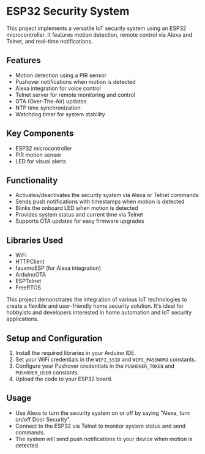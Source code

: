 # ESP32 Security System

This project implements a versatile IoT security system using an ESP32 microcontroller. It features motion detection, remote control via Alexa and Telnet, and real-time notifications.

## Features

- Motion detection using a PIR sensor
- Pushover notifications when motion is detected
- Alexa integration for voice control
- Telnet server for remote monitoring and control
- OTA (Over-The-Air) updates
- NTP time synchronization
- Watchdog timer for system stability

## Key Components

- ESP32 microcontroller
- PIR motion sensor
- LED for visual alerts

## Functionality

- Activates/deactivates the security system via Alexa or Telnet commands
- Sends push notifications with timestamps when motion is detected
- Blinks the onboard LED when motion is detected
- Provides system status and current time via Telnet
- Supports OTA updates for easy firmware upgrades

## Libraries Used

- WiFi
- HTTPClient
- fauxmoESP (for Alexa integration)
- ArduinoOTA
- ESPTelnet
- FreeRTOS

This project demonstrates the integration of various IoT technologies to create a flexible and user-friendly home security solution. It's ideal for hobbyists and developers interested in home automation and IoT security applications.

## Setup and Configuration

1. Install the required libraries in your Arduino IDE.
2. Set your WiFi credentials in the `WIFI_SSID` and `WIFI_PASSWORD` constants.
3. Configure your Pushover credentials in the `PUSHOVER_TOKEN` and `PUSHOVER_USER` constants.
4. Upload the code to your ESP32 board.

## Usage

- Use Alexa to turn the security system on or off by saying "Alexa, turn on/off Door Security".
- Connect to the ESP32 via Telnet to monitor system status and send commands.
- The system will send push notifications to your device when motion is detected.
